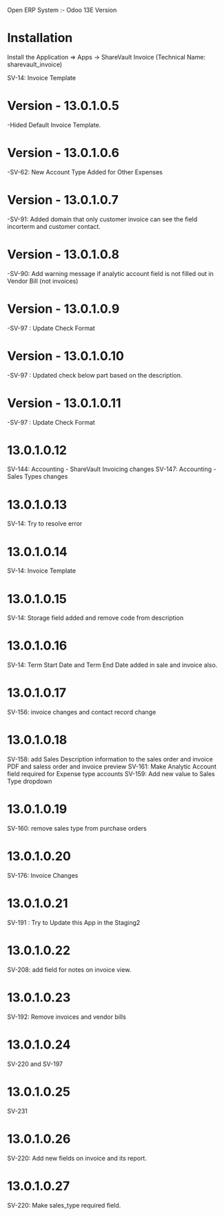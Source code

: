 Open ERP System :- Odoo 13E Version 

Installation 
============
Install the Application => Apps -> ShareVault Invoice (Technical Name: sharevault_invoice)

SV-14: Invoice Template
    

Version - 13.0.1.0.5
=======================
-Hided Default Invoice Template.

Version - 13.0.1.0.6
=======================
-SV-62: New Account Type Added for Other Expenses

Version - 13.0.1.0.7
=======================
-SV-91: Added domain that only customer invoice can see the field incorterm and customer contact.

Version - 13.0.1.0.8
=======================
-SV-90: Add warning message if analytic account field is not filled out in Vendor Bill (not invoices)

Version - 13.0.1.0.9
=======================
-SV-97 : Update Check Format

Version - 13.0.1.0.10
======================
-SV-97 : Updated check below part based on the description.

Version - 13.0.1.0.11
======================
-SV-97 : Update Check Format

13.0.1.0.12
===========
SV-144: Accounting - ShareVault Invoicing changes
SV-147: Accounting - Sales Types changes

13.0.1.0.13
===========
SV-14: Try to resolve error

13.0.1.0.14
===========
SV-14: Invoice Template

13.0.1.0.15
===========
SV-14: Storage field added and remove code from description

13.0.1.0.16
===========
SV-14: Term Start Date and Term End Date added in sale and invoice also.

13.0.1.0.17
===========
SV-156: invoice changes and contact record change

13.0.1.0.18
===========
SV-158: add Sales Description information to the sales order and invoice PDF and saless order and invoice preview
SV-161: Make Analytic Account field required for Expense type accounts
SV-159: Add new value to Sales Type dropdown

13.0.1.0.19
===========
SV-160: remove sales type from purchase orders

13.0.1.0.20
===========
SV-176: Invoice Changes

13.0.1.0.21
===============
SV-191 : Try to Update this App in the Staging2

13.0.1.0.22
===============
SV-208: add field for notes on invoice view.

13.0.1.0.23
============
SV-192: Remove invoices and vendor bills

13.0.1.0.24
===========
SV-220 and SV-197

13.0.1.0.25
===========
SV-231

13.0.1.0.26
===========
SV-220: Add new fields on invoice and its report.

13.0.1.0.27
===========
SV-220: Make sales_type required field.